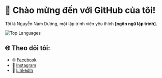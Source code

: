 

# 🌟 Chào mừng đến với GitHub của tôi!
Tôi là Nguyễn Nam Dương, một lập trình viên yêu thích __[ngôn ngữ lập trình]__.


![Top Languages](https://github-readme-stats.vercel.app/api/top-langs/?username=namduongit&layout=compact)


## 🌐 Theo dõi tôi:
- 🌐 [Facebook](https://www.facebook.com/nduongit)
- 📸 [Instagram](https://www.instagram.com/)
- 💼 [LinkedIn](https://www.linkedin.com/in/nduongit/)






